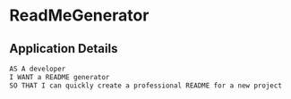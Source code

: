 # ReadMeGenerator


## Application Details 
```md
AS A developer
I WANT a README generator
SO THAT I can quickly create a professional README for a new project
```
